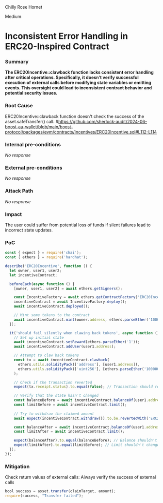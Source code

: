 Chilly Rose Hornet

Medium

# Inconsistent Error Handling in ERC20-Inspired Contract

### Summary

**The ERC20Incentive::clawback function lacks consistent error handling after critical operations. Specifically, it doesn't verify successful execution of external calls before modifying state variables or emitting events. This oversight could lead to inconsistent contract behavior and potential security issues.**

### Root Cause

ERC20Incentive::clawback function doesn't check the success of the asset.safeTransfer() call.
#https://github.com/sherlock-audit/2024-06-boost-aa-wallet/blob/main/boost-protocol/packages/evm/contracts/incentives/ERC20Incentive.sol#L112-L114

### Internal pre-conditions

_No response_

### External pre-conditions

_No response_

### Attack Path

_No response_

### Impact

The user could suffer from potential loss of funds if silent failures lead to incorrect state updates.


### PoC

```javascript
const { expect } = require('chai');
const { ethers } = require('hardhat');

describe('ERC20Incentive', function () {
  let owner, user1, user2;
  let incentiveContract;

  beforeEach(async function () {
    [owner, user1, user2] = await ethers.getSigners();

    const IncentiveFactory = await ethers.getContractFactory('ERC20Incentive');
    incentiveContract = await IncentiveFactory.deploy();
    await incentiveContract.deployed();

    // Mint some tokens to the contract
    await incentiveContract.mint(owner.address, ethers.parseEther('10000'));
  });

  it('should fail silently when clawing back tokens', async function () {
    // Set up initial state
    await incentiveContract.setReward(ethers.parseEther('1'));
    await incentiveContract.addUser(user1.address);

    // Attempt to claw back tokens
    const tx = await incentiveContract.clawback(
      ethers.utils.solidityPack(['address'], [user1.address]),
      ethers.utils.solidityPack(['uint256'], [ethers.parseEther('100000')]) // Amount greater than available
    );

    // Check if the transaction reverted
    expect(tx.receipt.status).to.equal(false); // Transaction should revert

    // Verify that the state hasn't changed
    const balanceBefore = await incentiveContract.balanceOf(user1.address);
    const limitBefore = await incentiveContract.limit();
    
    // Try to withdraw the claimed amount
    await expect(incentiveContract.withdraw()).to.be.revertedWith('ERC20: burn amount exceeds balance');

    const balanceAfter = await incentiveContract.balanceOf(user1.address);
    const limitAfter = await incentiveContract.limit();

    expect(balanceAfter).to.equal(balanceBefore); // Balance shouldn't change
    expect(limitAfter).to.equal(limitBefore); // Limit shouldn't change
  });
});
```

### Mitigation

Check return values of external calls: Always verify the success of external calls

```javascript
bool success = asset.transfer(claimTarget, amount);
require(success, "Transfer failed");
```